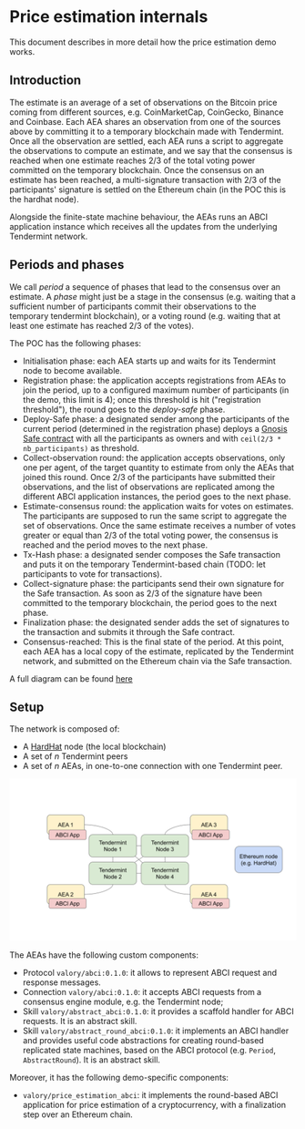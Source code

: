 # Price estimation internals

This document describes in more detail how the price estimation demo works.

## Introduction

The estimate is an average of a set of observations
on the Bitcoin price coming from different sources,
e.g. CoinMarketCap, CoinGecko, Binance and Coinbase.
Each AEA shares an observation from one of the sources above
by committing it to a temporary blockchain made with Tendermint.
Once all the observation are settled, each AEA
runs a script to aggregate the observations to compute an estimate,
and we say that the consensus is reached when one estimate
reaches 2/3 of the total voting power committed
on the temporary blockchain.
Once the consensus on an estimate has been reached, a multi-signature transaction with 2/3 of the participants' signature is settled on the Ethereum chain (in the POC this is the hardhat node).

Alongside the finite-state machine behaviour, the AEAs runs
an ABCI application instance which receives all the updates from the 
underlying Tendermint network.

## Periods and phases

We call _period_ a sequence of phases that lead to the consensus
over an estimate. A _phase_ might just be a stage in the 
consensus (e.g. waiting that a sufficient number of participants commit their observations to the temporary tendermint blockchain), or a voting round (e.g. waiting that at least one estimate has reached 2/3 of the votes). 

The POC has the following phases:

- Initialisation phase: each AEA starts up and waits for its Tendermint 
    node to become available.
- Registration phase: the application accepts registrations
    from AEAs to join the period, up to a configured 
    maximum number of participants (in the demo, this limit is 4);
    once this threshold is hit ("registration threshold"), 
    the round goes to the _deploy-safe_ phase.
- Deploy-Safe phase: 
    a designated sender among the participants of the current period
   (determined in the registration phase) deploys a 
   <a href="https://gnosis-safe.io/">Gnosis Safe contract</a>
   with all the participants as owners and with 
  `ceil(2/3 * nb_participants)` as threshold.
- Collect-observation round: the application accepts 
    observations, only one per agent,
    of the target quantity to estimate from only the AEAs
    that joined this round. Once 2/3 of the participants have submitted their observations, and the list of observations are replicated among the different ABCI application instances, the period goes to the next phase.
- Estimate-consensus round: the application waits for votes on 
    estimates. The participants are supposed to run the same script
    to aggregate the set of observations.
    Once the same estimate receives a number of votes greater or equal than
    2/3 of the total voting power, the consensus is reached and the
    period moves to the next phase.
- Tx-Hash phase: a designated sender composes the Safe transaction
    and puts it on the temporary Tendermint-based chain
    (TODO: let participants to vote for transactions).
- Collect-signature phase: the participants send their own signature
    for the Safe transaction. As soon as 2/3 of the signature
    have been committed to the temporary blockchain, 
    the period goes to the next phase.
- Finalization phase: the designated sender adds the set of signatures
    to the transaction and submits it through the Safe contract. 
- Consensus-reached: This is the final state of the period.
    At this point, each AEA has a local copy of the estimate, replicated
    by the Tendermint network, and submitted on the Ethereum chain
    via the Safe transaction.

A full diagram can be found [here](/poc-diagram.md)

## Setup

The network is composed of:

- A [HardHat](https://hardhat.org/) node (the local blockchain)
- A set of $n$ Tendermint peers
- A set of $n$ AEAs, in one-to-one connection with one Tendermint peer. 

![](diagram.svg)

The AEAs have the following custom components:

- Protocol `valory/abci:0.1.0`: it allows to represent
    ABCI request and response messages.
- Connection `valory/abci:0.1.0`: it accepts ABCI requests
    from a consensus engine module, e.g. the Tendermint node;
- Skill `valory/abstract_abci:0.1.0`: it provides a
    scaffold handler for ABCI requests. It is an abstract skill.
- Skill `valory/abstract_round_abci:0.1.0`: it 
    implements an ABCI handler and provides
    useful code abstractions for creating round-based
    replicated state machines, based on the ABCI protocol
    (e.g. `Period`, `AbstractRound`). It is an abstract skill.

Moreover, it has the following demo-specific components:

- `valory/price_estimation_abci`: it implements the round-based
    ABCI application for price estimation of a cryptocurrency,
    with a finalization step over an Ethereum chain.